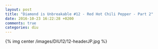```yaml
---
layout: post
title: "Diamond is Unbreakable #12 - Red Hot Chili Pepper - Part 2"
date: 2016-10-23 16:22:28 +0200
comments: true
categories: diu
---
```


{% img center /images/DIU12/12-headerJP.jpg %}
<!-- more -->

<br>
<br>
